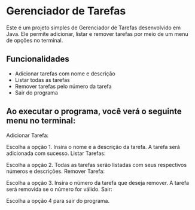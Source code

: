 # Gerenciador de Tarefas

Este é um projeto simples de Gerenciador de Tarefas desenvolvido em Java. Ele permite adicionar, listar e remover tarefas por meio de um menu de opções no terminal.

## Funcionalidades

- Adicionar tarefas com nome e descrição
- Listar todas as tarefas
- Remover tarefas pelo número da tarefa
- Sair do programa

## Ao executar o programa, você verá o seguinte menu no terminal:

Adicionar Tarefa:

Escolha a opção 1.
Insira o nome e a descrição da tarefa.
A tarefa será adicionada com sucesso.
Listar Tarefas:

Escolha a opção 2.
Todas as tarefas serão listadas com seus respectivos números e descrições.
Remover Tarefa:

Escolha a opção 3.
Insira o número da tarefa que deseja remover.
A tarefa será removida se o número for válido.
Sair:

Escolha a opção 4 para sair do programa.
